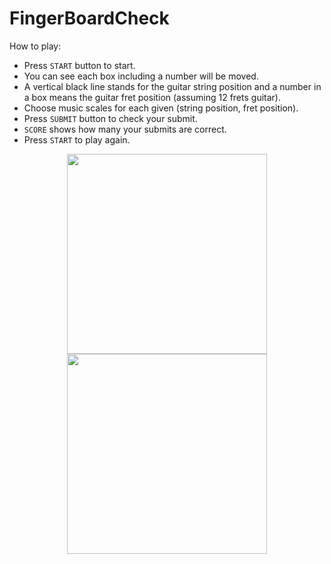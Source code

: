 # FingerBoardCheck

How to play:
- Press `START` button to start.
- You can see each box including a number will be moved.
- A vertical black line stands for the guitar string position and a number in a box means the guitar fret position (assuming 12 frets guitar).
- Choose music scales for each given (string position, fret position).
- Press `SUBMIT` button to check your submit.
- `SCORE` shows how many your submits are correct.
- Press `START` to play again.

<p align="center">
  <img src="https://i.imgur.com/aTJusqQ.png" width="320px">
  <img src="https://i.imgur.com/FisKxXh.png" width="320px">
</p>
